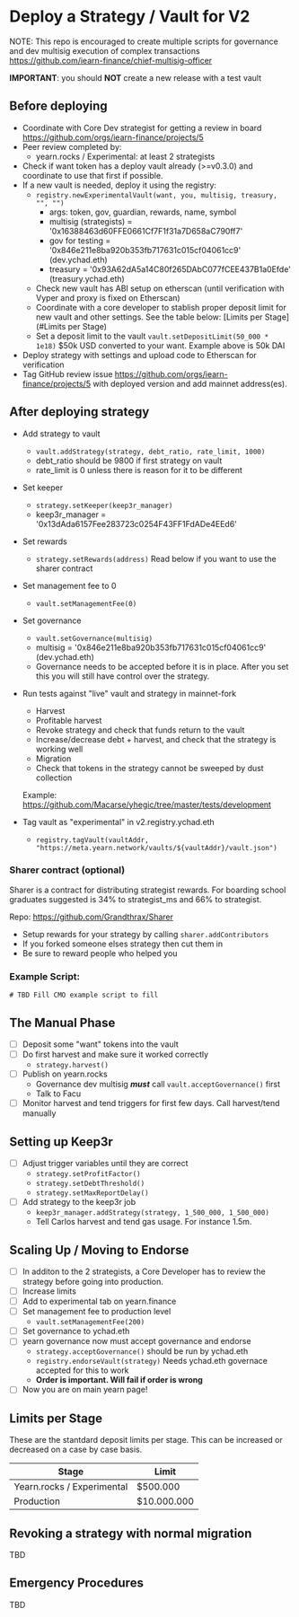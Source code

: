 # Deploy a Strategy / Vault for V2

NOTE: This repo is encouraged to create multiple scripts for governance and dev multisig execution of complex transactions
https://github.com/iearn-finance/chief-multisig-officer

**IMPORTANT**: you should **NOT** create a new release with a test vault

## Before deploying
- Coordinate with Core Dev strategist for getting a review in board https://github.com/orgs/iearn-finance/projects/5
- Peer review completed by:
    - yearn.rocks / Experimental: at least 2 strategists
- Check if want token has a deploy vault already (>=v0.3.0) and coordinate to use that first if possible.
- If a new vault is needed, deploy it using the registry:
    - `registry.newExperimentalVault(want, you, multisig, treasury, "", "")`
        - args: token, gov, guardian, rewards, name, symbol
        - multisig (strategists) = '0x16388463d60FFE0661Cf7F1f31a7D658aC790ff7'
        - gov for testing = '0x846e211e8ba920b353fb717631c015cf04061cc9' (dev.ychad.eth) 
        - treasury = '0x93A62dA5a14C80f265DAbC077fCEE437B1a0Efde'
        (treasury.ychad.eth)
    - Check new vault has ABI setup on etherscan (until verification with Vyper and proxy is fixed on Etherscan)
    - Coordinate with a core developer to stablish proper deposit limit for new vault and other settings. See the table below: [Limits per Stage](#Limits per Stage)
    - Set a deposit limit to the vault
    `vault.setDepositLimit(50_000 * 1e18)`
    $50k USD converted to your want. Example above is 50k DAI
- Deploy strategy with settings and upload code to Etherscan for verification
- Tag GitHub review issue https://github.com/orgs/iearn-finance/projects/5 with deployed version and add mainnet address(es).

## After deploying strategy
- Add strategy to vault
    - `vault.addStrategy(strategy, debt_ratio, rate_limit, 1000)`
    - debt_ratio should be 9800 if first strategy on vault
    - rate_limit is 0 unless there is reason for it to be different
- Set keeper
    - `strategy.setKeeper(keep3r_manager)`
    - keep3r_manager = '0x13dAda6157Fee283723c0254F43FF1FdADe4EEd6'
- Set rewards
    - `strategy.setRewards(address)`
    Read below if you want to use the sharer contract
- Set management fee to 0
    - `vault.setManagementFee(0)`
- Set governance
    - `vault.setGovernance(multisig)`
    - multisig = '0x846e211e8ba920b353fb717631c015cf04061cc9'
    (dev.ychad.eth)
    - Governance needs to be accepted before it is in place. After you set this you will still have control over the strategy.
- Run tests against "live" vault and strategy in mainnet-fork
    - Harvest
    - Profitable harvest
    - Revoke strategy and check that funds return to the vault
    - Increase/decrease debt + harvest, and check that the strategy is working well
    - Migration
    - Check that tokens in the strategy cannot be sweeped by dust collection

   Example: https://github.com/Macarse/yhegic/tree/master/tests/development
- Tag vault as "experimental" in v2.registry.ychad.eth
    - `registry.tagVault(vaultAddr, "https://meta.yearn.network/vaults/${vaultAddr}/vault.json")`

### Sharer contract (optional)
Sharer is a contract for distributing strategist rewards. For boarding school graduates suggested is 34% to strategist_ms and 66% to strategist.

Repo: https://github.com/Grandthrax/Sharer

- Setup rewards for your strategy by calling `sharer.addContributors`
- If you forked someone elses strategy then cut them in
- Be sure to reward people who helped you 

### Example Script:
```
# TBD Fill CMO example script to fill

```
 
## The Manual Phase
- [ ] Deposit some "want" tokens into the vault
- [ ] Do first harvest and make sure it worked correctly
    - `strategy.harvest()`
- [ ] Publish on yearn.rocks
    - Governance dev multisig ***must*** call `vault.acceptGovernance()` first
    - Talk to Facu
- [ ] Monitor harvest and tend triggers for first few days. Call harvest/tend manually

## Setting up Keep3r
- [ ] Adjust trigger variables until they are correct
    - `strategy.setProfitFactor()`
    - `strategy.setDebtThreshold()`
    - `strategy.setMaxReportDelay()`
- [ ] Add strategy to the keep3r job
    - `keep3r_manager.addStrategy(strategy, 1_500_000, 1_500_000)`
    - Tell Carlos harvest and tend gas usage. For instance 1.5m.

## Scaling Up / Moving to Endorse
- [ ] In additon to the 2 strategists, a Core Developer has to review the strategy before going into production.
- [ ] Increase limits
- [ ] Add to experimental tab on yearn.finance
- [ ] Set management fee to production level
    - `vault.setManagementFee(200)`
- [ ] Set governance to ychad.eth
- [ ] yearn governance now must accept governance and endorse
    - `strategy.acceptGovernance()` should be run by ychad.eth
    - `registry.endorseVault(strategy)` Needs ychad.eth governace accepted for this to work
    - **Order is important. Will fail if order is wrong**
- [ ] Now you are on main yearn page!

## Limits per Stage
These are the stantdard deposit limits per stage. This can be increased or decreased on a case by case basis.

| Stage | Limit |
| ---- | --- |
| Yearn.rocks / Experimental | $500.000 |
| Production  | $10.000.000 | 

## Revoking a strategy with normal migration
TBD

## Emergency Procedures
TBD
